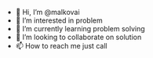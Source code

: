 - 👋 Hi, I’m @malkovai
- 👀 I’m interested in problem
- 🌱 I’m currently learning problem solving
- 💞️ I’m looking to collaborate on solution
- 📫 How to reach me just call

<!---
malkovai/malkovai is a ✨ special ✨ repository because its `README.md` (this file) appears on your GitHub profile.
You can click the Preview link to take a look at your changes.
--->
